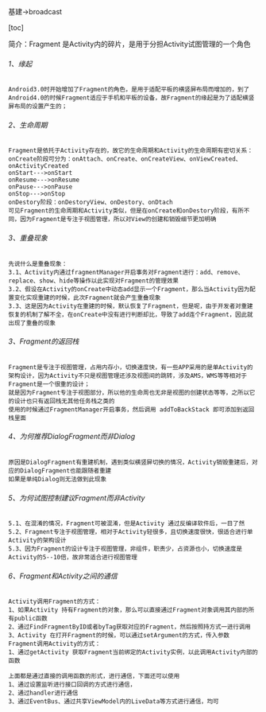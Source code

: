 基建->broadcast

[toc]

简介：Fragment 是Activity内的碎片，是用于分担Activity试图管理的一个角色

###### 1、缘起

```
Android3.0时开始增加了Fragment的角色，是用于适配平板的横竖屏布局而增加的，到了Android4.0的时候Fragment适应于手机和平板的设备，故Fragment的缘起是为了适配横竖屏布局的设置产生的；
```

###### 2、生命周期

```
Fragment是依托于Activity存在的，故它的生命周期和Activity的生命周期有密切关系：
onCreate阶段可分为：onAttach、onCreate、onCreateView、onViewCreated、onActivityCreated
onStart--->onStart
onResume--->onResume
onPause--->onPause
onStop--->onStop
onDestory阶段：onDestoryView、onDestory、onDtach
可见Fragment的生命周期和Activity类似，但是在onCreate和onDestory阶段，有所不同，因为Fragment是专注于视图管理，所以对View的创建和销毁细节更加明确
```

###### 3、重叠现象

```
先说什么是重叠现象：
3.1、Activity内通过fragmentManager开启事务对Fragment进行：add、remove、replace、show、hide等操作以此实现对Fragment的管理效果
3.2、假设在Activity的onCreate中动态add显示一个Fragment，那么当Activity因为配置变化实现重建的时候，此次Fragment就会产生重叠现象
3.3、这是因为Activity在重建的时候，默认恢复了Fragment，但是呢，由于开发者对重建恢复的机制了解不全，在onCreate中没有进行判断却比，导致了add连个Fragment，因此就出现了重叠的现象
```

###### 3、Fragment的返回栈

```
Fragment是专注于视图管理，占用内存小，切换速度快，有一些APP采用的是单Activity的架构设计，因为Activity不只是视图管理还涉及视图间的跳转，涉及AMS，WMS等等相对于Fragment是一个很重的设计；
就是因为Fragment专注于视图部分，所以他的生命周也无非是视图的创建状态等等，之所以它的设计也只有返回栈无其他任务栈之类的
使用的时候通过FragmentManager开启事务，然后调用 addToBackStack 即可添加到返回栈里面
```

###### 4、为何推荐DialogFragment而非Dialog

```
原因是DialogFragment有重建机制，遇到类似横竖屏切换的情况，Activity销毁重建后，对应的DialogFragment也能跟随者重建
如果是单纯Dialog则无法做到此现象
```

###### 5、为何试图控制建议Fragment而非Activity

```
5.1、在混淆的情况，Fragment可被混淆，但是Activity 通过反编译软件后，一目了然
5.2、Fragment专注于视图管理，相对于Activity轻很多，且切换速度很快，很适合进行单Activity的架构设计
5.3、因为Fragment的设计专注于视图管理，非组件，职责少，占资源也小，切换速度是Activity的5--10倍，故非常适合进行视图管理
```

###### 6、Fragment和Activity之间的通信

```
Activity调用Fragment的方式：
1、如果Activity 持有Fragment的对象，那么可以直接通过Fragment对象调用其内部的所有public函数
2、通过FindFragmentByID或者byTag获取对应的Fragment，然后按照持方式一进行调用
3、Activity 在打开Fragment的时候，可以通过setArgument的方式，传入参数
Fragment调用Activity的方式：
1、通过getActivity 获取Fragment当前绑定的Activity实例，以此调用Activity内部的函数

上面都是通过直接的调用函数的形式，进行通信，下面还可以使用
1、通过设置监听进行接口回调的方式进行通信，
2、通过handler进行通信
3、通过EventBus、通过共享ViewModel内的LiveData等方式进行通信，均可
```

